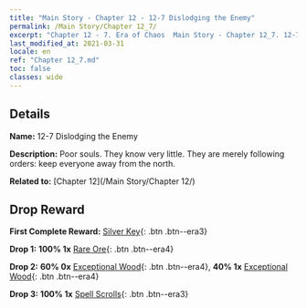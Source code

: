 ```yaml
---
title: "Main Story - Chapter 12 - 12-7 Dislodging the Enemy"
permalink: /Main Story/Chapter 12_7/
excerpt: "Chapter 12 - 7. Era of Chaos  Main Story - Chapter 12_7. 12-7 Dislodging the Enemy"
last_modified_at: 2021-03-31
locale: en
ref: "Chapter 12_7.md"
toc: false
classes: wide
---
```


## Details

 **Name:** 12-7 Dislodging the Enemy

 **Description:** Poor souls. They know very little. They are merely following orders: keep everyone away from the north.

 **Related to:** [Chapter 12](/Main Story/Chapter 12/)

## Drop Reward

 **First Complete Reward:** [Silver Key](/Items/con_693/){: .btn .btn--era3}

 **Drop 1:** **100% 1x** [Rare Ore](/Items/mat_40/){: .btn .btn--era4}

 **Drop 2:** **60% 0x** [Exceptional Wood](/Items/mat_34/){: .btn .btn--era4}, **40% 1x** [Exceptional Wood](/Items/mat_34/){: .btn .btn--era4}

 **Drop 3:** **100% 1x** [Spell Scrolls](/Items/con_694/){: .btn .btn--era3}

